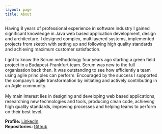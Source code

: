 ```yaml
---
layout: page
title: About
---
```


<p class="message">
  Having 8 years of professional experience in software industry I gained significant knowledge in Java web based application development, design and architecture.
  I designed complex, multilayered systems, implemented projects from sketch with setting up and following high quality standards and achieving maximum customer satisfaction.
<br/><br/>
  I got to know the Scrum methodology four years ago starting a green field project in a Budapest-Frankfurt team.
  Scrum was new to the full organisation back then. It was outstanding to see how efficiently a team using agile principles can perform.
  Encouraged by the success I supported the company’s agile transformation by initiating and actively contributing in an Agile community.
<br/><br/>
  My main interest lies in designing and developing web based applications, researching new technologies and tools,
  producing clean code, achieving high quality standards, improving processes and helping teams to perform on their best level.
</p>

<strong>Profile: </strong><a href="https://uk.linkedin.com/in/tamaslang" target="_blank">LinkedIn</a>.<br/>
<strong>Repositories: </strong><a href="https://github.com/tamaslang" target="_blank">Github</a>.
